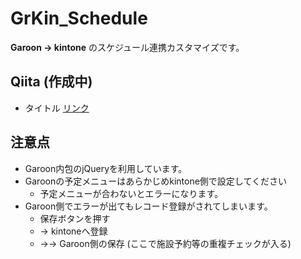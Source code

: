 # GrKin_Schedule

**Garoon -> kintone** のスケジュール連携カスタマイズです。</br>

## Qiita (作成中)

- タイトル
[リンク]()

## 注意点

- Garoon内包のjQueryを利用しています。
- Garoonの予定メニューはあらかじめkintone側で設定してください
  - 予定メニューが合わないとエラーになります。
- Garoon側でエラーが出てもレコード登録がされてしまいます。
  - 保存ボタンを押す
  - -> kintoneへ登録
  - ->-> Garoon側の保存 (ここで施設予約等の重複チェックが入る)